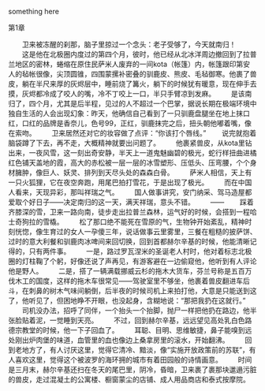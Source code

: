 something here

第1章

　　卫来被冻醒的刹那，脑子里掠过一个念头：老子受够了，今天就南归！
　　这是他在北极圈内度过的第四个月，彼时，他已经从北冰洋周边撤回到了拉普兰地区的密林，蜷缩在原住民萨米人废弃的一间kota（帐篷）内，帐篷跟印第安人的毡帐很像，尖顶圆锥，四围蒙摞补密叠的驯鹿皮、熊皮、毛毡御寒。他裹了兽皮，躺在半尺来厚的灰烬层中，睡前烧了篝火，躺下的时候犹有暖意，现在伸手去摸，灰烬都冷成了咬人的嘴，冷不丁咬上一口，半只手臂凉到发麻。
　　是该南归了，四个月，尤其是后半程，见过的人不超过一个巴掌，据说长期在极端环境中独自生活的人会出现幻象：昨天，他确信自己看到了一只驯鹿盘腿坐在地上抹口红，口红的品牌是香奈儿，色号99，正红，驯鹿抹完之后，扭头朝他嘟着嘴，像在索吻。
　　卫来居然还对它的妆容做了点评：“你该打个唇线。”
　　说完就抱着脑袋蹲了下去，再不走，大概精神就要出问题了。
　　他裹紧兽皮，从kota里钻出来，一夜风雪，这一刻出奇安静，半天上一道鬼魅幽碧的极光，蛇行样扭曲进橘红色铺天盖地的霞，高大的赤松被一层一层的冰雪塑形、压低头、压弯腰，个个身材臃肿，像巨人、妖灵、排列到天尽头处的森森白骨。
　　萨米人相信，天上有一只火狐狸，它在夜空奔跑，用尾巴拍打雪花，于是出现了极光。
　　而在中国人看来，天现异彩，那叫祥瑞之气。
　　国人做事讲究，安门纳采、驾马造屋都爱取个好日子——决定南归的这一天，满天祥瑞，意头不错。
　　——
　　踩着齐膝深的雪，卫来一路向南，徒步走出拉普兰森林，运气好的时候，会搭到一程哈士奇狗拉的雪橇。
　　松了那口绝不能死在雪原的气，生物钟开始紊乱，精神时刻恍惚，像生育过的女人一孕傻三年，说话做事云里雾里，三餐在粗糙的披萨饼、过时的意大利餐和驯鹿肉冰啤间来回切换，回到首都赫尔辛基的时候，他能清晰记得的，只有两件事。
　　一是，路过罗瓦涅米的圣诞老人村时，他对着标志北极圈的灯柱鞠了个躬，好像还说了声再见，有游客避在一边偷窥他，他听到有人评论他是野人。
　　二是，搭了一辆满载挪威云杉的拖木大货车，芬兰号称是五百万伐木工的国度，这样的拖木车很常见——驾驶室里不够坐，他裹着兽皮翻进车后斗，在刺鼻的树木气味间躺倒，后半夜的时候司机上来拍打他，大意是只能送到这了，他听见了，但困地睁不开眼，也没起身，含糊地说：“那把我扔在这就行。”
　　司机没办法，招呼了同伴，一个抬头一个抬脚，抛尸一样把他扔在路边，他半张脸贴着泥，一觉睡到天亮。
　　不过，回到赫尔辛基，远远望见高处乳白色路德宗教堂的时候，他一下子回血了。
　　耳聪、目明、思维敏捷，鼻子能嗅到远处刚出炉肉堡的味道，血管里的血也像边上桑拿房里的滚水，开始翻沸。
　　回到老地方了，有人讨厌这里，觉得它清冷、黯淡，像“实施开放政策前的苏联”，有人喜欢这里，觉得这个被波罗的海环拥的城市有着田园般的诗情画意。
　　时间是三月末，赫尔辛基还扫在冬天的尾巴里，阴冷，昏暗，卫来裹了裹那块邋遢污脏的兽皮，走过混凝土的公寓楼、橱窗蒙尘的店铺、成人用品商店和泰式按摩院。